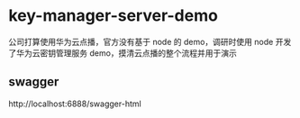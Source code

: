 # key-manager-server-demo
公司打算使用华为云点播，官方没有基于 node 的 demo，调研时使用 node 开发了华为云密钥管理服务 demo，摸清云点播的整个流程并用于演示

## swagger
http://localhost:6888/swagger-html